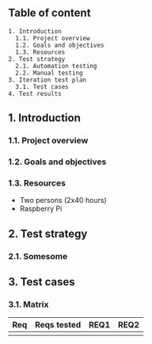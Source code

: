 ## Table of content
```
1. Introduction
  1.1. Project overview
  1.2. Goals and objectives
  1.3. Resources
2. Test strategy
  2.1. Automation testing
  2.2. Manual testing
3. Iteration test plan
  3.1. Test cases
4. Test results
```

## 1. Introduction

### 1.1. Project overview

### 1.2. Goals and objectives

### 1.3. Resources

* Two persons (2x40 hours)
* Raspberry Pi

## 2. Test strategy

### 2.1. Somesome

## 3. Test cases

### 3.1. Matrix

| Req | Reqs tested | REQ1 | REQ2 |
|----|-------|-----|----|
| | | | |
